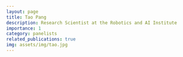 ```yaml
---
layout: page
title: Tao Pang
description: Research Scientist at the Robotics and AI Institute
importance: 1
category: panelists
related_publications: true
img: assets/img/tao.jpg
---
```


